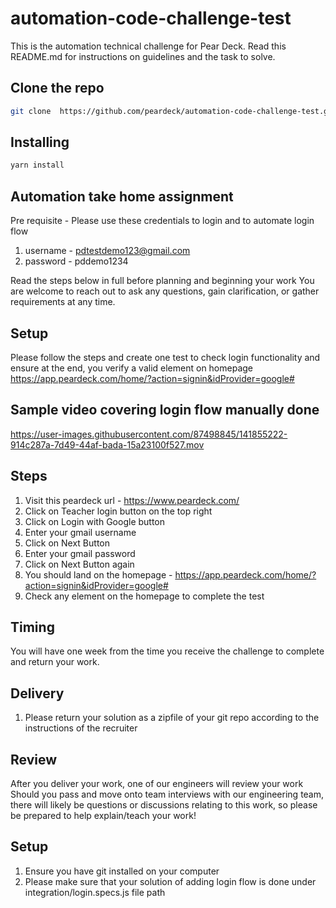 # automation-code-challenge-test
This is the automation technical challenge for Pear Deck. Read this README.md for instructions on guidelines and the task to solve.

## Clone the repo 
```bash
git clone  https://github.com/peardeck/automation-code-challenge-test.git
```
## Installing
```bash
yarn install
```
## Automation take home assignment 

Pre requisite - 
Please use these credentials to login and to automate login flow 
1. username - pdtestdemo123@gmail.com
2. password - pddemo1234

Read the steps below in full before planning and beginning your work
You are welcome to reach out to ask any questions, gain clarification, or gather requirements at any time.

## Setup
Please follow the steps and create one test to check login functionality and ensure at the end,
you verify a valid element on homepage https://app.peardeck.com/home/?action=signin&idProvider=google#

## Sample video covering login flow manually done

https://user-images.githubusercontent.com/87498845/141855222-914c287a-7d49-44af-bada-15a23100f527.mov


## Steps

1. Visit this peardeck url - https://www.peardeck.com/
2. Click on Teacher login button on the top right 
3. Click on Login with Google button
4. Enter your gmail username 
5. Click on Next Button 
6. Enter your gmail password
7. Click on Next Button again
8. You should land on the homepage - https://app.peardeck.com/home/?action=signin&idProvider=google#
9. Check any element on the homepage to complete the test

## Timing

You will have one week from the time you receive the challenge to complete and return your work.

## Delivery

1. Please return your solution as a zipfile of your git repo according to the instructions of the recruiter


## Review

After you deliver your work, one of our engineers will review your work
Should you pass and move onto team interviews with our engineering team, there will likely be questions or discussions relating to this work, so please be prepared to help explain/teach your work!

## Setup

1. Ensure you have git installed on your computer
2. Please make sure that your solution of adding login flow is done under integration/login.specs.js file path
